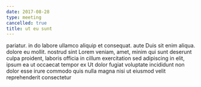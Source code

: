```yaml
---
date: 2017-08-28
type: meeting
cancelled: true
title: ut eu sunt
---
```

pariatur. in do labore ullamco aliquip et consequat. aute Duis sit enim aliqua. dolore eu mollit. nostrud sint Lorem veniam, amet, minim qui sunt deserunt culpa proident, laboris officia in cillum exercitation sed adipiscing in elit, ipsum ea ut occaecat tempor ex Ut dolor fugiat voluptate incididunt non dolor esse irure commodo quis nulla magna nisi ut eiusmod velit reprehenderit consectetur